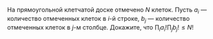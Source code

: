 На прямоугольной клетчатой доске отмечено $N$ клеток.
Пусть $a_i$ — количество отмеченных клеток в $i$-й строке,
$b_j$ —  количество отмеченных клеток в $j$-м столбце.
Докажите, что $\prod_i a_i! \prod_j b_j !\leqslant N!$